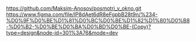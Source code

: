 https://github.com/Maksim-Anosov/posmotri_v_okno.git
https://www.figma.com/file/lP8dAet6dR8eFgpbB28t9n/%234-%D0%9F%D0%BE%D1%81%D0%BC%D0%BE%D1%82%D1%80%D0%B8-%D0%B2-%D0%BE%D0%BA%D0%BD%D0%BE-(Copy)?type=design&node-id=301%3A76&mode=dev
